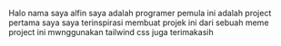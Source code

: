 Halo nama saya alfin saya adalah programer pemula
ini adalah project pertama saya
saya terinspirasi membuat projek ini dari sebuah meme
project ini mwnggunakan tailwind css juga
terimakasih
